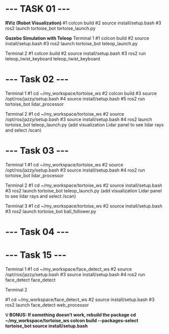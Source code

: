 # --- TASK 01 --- #

**RViz (Robot Visualization)**
#1 colcon build
#2 source install/setup.bash
#3 ros2 launch tortoise_bot tortoise_launch.py

**Gazebo Simulation with Teleop**
Terminal 1
#1 colcon build
#2 source install/setup.bash
#3 ros2 launch tortoise_bot teleop_launch.py

Terminal 2
#1 colcon build
#2 source install/setup.bash
#3 ros2 run teleop_twist_keyboard teleop_twist_keyboard

# --- Task 02 --- #

Terminal 1
#1 cd ~/my_workspace/tortoise_ws
#2 colcon build
#3 source /opt/ros/jazzy/setup.bash
#4 source install/setup.bash
#5 ros2 run tortoise_bot lidar_processor

Terminal 2
#1 cd ~/my_workspace/tortoise_ws
#2 source /opt/ros/jazzy/setup.bash
#3 source install/setup.bash
#4 ros2 launch tortoise_bot teleop_launch.py
    (add visualization Lidar panel to see lidar rays and select /scan)

# --- Task 03 --- #

Terminal 1
#1 cd ~/my_workspace/tortoise_ws
#2 source /opt/ros/jazzy/setup.bash
#3 source install/setup.bash
#4 ros2 run tortoise_bot lidar_processor

Terminal 2
#1 cd ~/my_workspace/tortoise_ws
#2 source install/setup.bash
#3 ros2 launch tortoise_bot teleop_launch.py
	(add visualization Lidar panel to see lidar rays and select /scan)
 
Terminal 3
#1 cd ~/my_workspace/tortoise_ws
#2 source install/setup.bash
#3 ros2 launch tortoise_bot ball_follower.py

# --- Task 04 --- #

# --- Task 15 --- #

Terminal 1
#1 cd ~/my_workspace/face_detect_ws
#2 source /opt/ros/jazzy/setup.bash
#3 source install/setup.bash
#4 ros2 run face_detect face_detect

Terminal 2

#1 cd ~/my_workspace/face_detect_ws
#2 source install/setup.bash
#3 ros2 launch face_detect web_processor

**💡 BONUS: If something doesn’t work, rebuild the package
cd ~/my_workspace/tortoise_ws
colcon build --packages-select tortoise_bot
source install/setup.bash**

